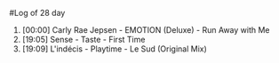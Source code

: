 #Log of 28 day

1. [00:00] Carly Rae Jepsen - EMOTION (Deluxe) - Run Away with Me
1. [19:05] Sense - Taste - First Time
1. [19:09] L'indécis - Playtime - Le Sud (Original Mix)
